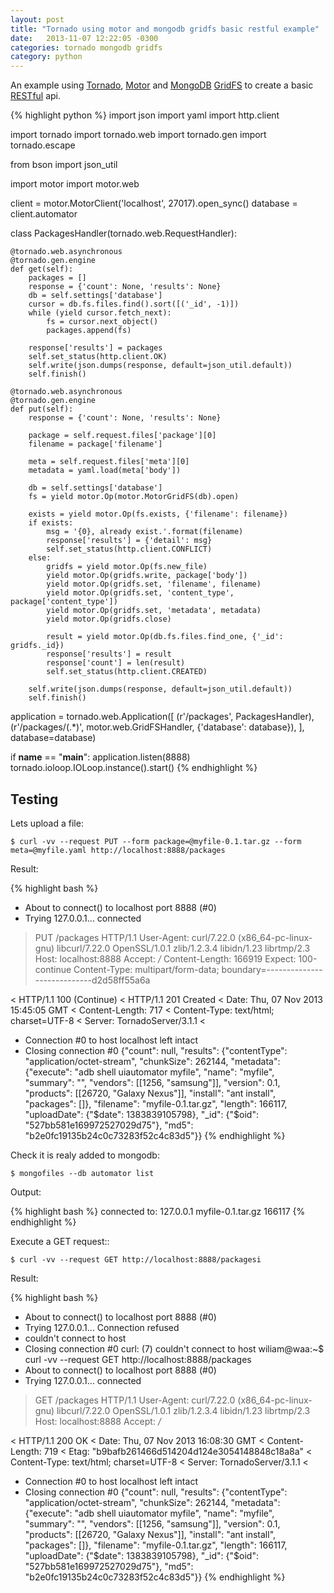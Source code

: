 ```yaml
---
layout: post
title: "Tornado using motor and mongodb gridfs basic restful example"
date:   2013-11-07 12:22:05 -0300
categories: tornado mongodb gridfs
category: python
---
```


An example using [Tornado](http://www.tornadoweb.org/), [Motor](https://github.com/mongodb/motor#motor) and [MongoDB](http://www.mongodb.org/) [GridFS](http://docs.mongodb.org/manual/core/gridfs/) to create a basic [RESTful](http://en.wikipedia.org/wiki/Representational_state_transfer) api.

{% highlight python %}
import json
import yaml
import http.client

import tornado
import tornado.web
import tornado.gen
import tornado.escape

from bson import json_util

import motor
import motor.web

client = motor.MotorClient('localhost', 27017).open_sync()
database = client.automator


class PackagesHandler(tornado.web.RequestHandler):

    @tornado.web.asynchronous
    @tornado.gen.engine
    def get(self):
        packages = []
        response = {'count': None, 'results': None}
        db = self.settings['database']
        cursor = db.fs.files.find().sort([('_id', -1)])
        while (yield cursor.fetch_next):
            fs = cursor.next_object()
            packages.append(fs)

        response['results'] = packages
        self.set_status(http.client.OK)
        self.write(json.dumps(response, default=json_util.default))
        self.finish()

    @tornado.web.asynchronous
    @tornado.gen.engine
    def put(self):
        response = {'count': None, 'results': None}

        package = self.request.files['package'][0]
        filename = package['filename']

        meta = self.request.files['meta'][0]
        metadata = yaml.load(meta['body'])

        db = self.settings['database']
        fs = yield motor.Op(motor.MotorGridFS(db).open)

        exists = yield motor.Op(fs.exists, {'filename': filename})
        if exists:
            msg = '{0}, already exist.'.format(filename)
            response['results'] = {'detail': msg}
            self.set_status(http.client.CONFLICT)
        else:
            gridfs = yield motor.Op(fs.new_file)
            yield motor.Op(gridfs.write, package['body'])
            yield motor.Op(gridfs.set, 'filename', filename)
            yield motor.Op(gridfs.set, 'content_type', package['content_type'])
            yield motor.Op(gridfs.set, 'metadata', metadata)
            yield motor.Op(gridfs.close)

            result = yield motor.Op(db.fs.files.find_one, {'_id': gridfs._id})
            response['results'] = result
            response['count'] = len(result)
            self.set_status(http.client.CREATED)

        self.write(json.dumps(response, default=json_util.default))
        self.finish()


application = tornado.web.Application([
    (r'/packages', PackagesHandler),
    (r'/packages/(.*)', motor.web.GridFSHandler, {'database': database}),
], database=database)

if __name__ == "__main__":
    application.listen(8888)
    tornado.ioloop.IOLoop.instance().start()
{% endhighlight %}

Testing
-------

Lets upload a file:

    $ curl -vv --request PUT --form package=@myfile-0.1.tar.gz --form meta=@myfile.yaml http://localhost:8888/packages

Result:

{% highlight bash %}
* About to connect() to localhost port 8888 (#0)
*   Trying 127.0.0.1... connected
> PUT /packages HTTP/1.1
> User-Agent: curl/7.22.0 (x86_64-pc-linux-gnu) libcurl/7.22.0 OpenSSL/1.0.1 zlib/1.2.3.4 libidn/1.23 librtmp/2.3
> Host: localhost:8888
> Accept: */*
> Content-Length: 166919
> Expect: 100-continue
> Content-Type: multipart/form-data; boundary=----------------------------d2d58ff55a6a
>
< HTTP/1.1 100 (Continue)
< HTTP/1.1 201 Created
< Date: Thu, 07 Nov 2013 15:45:05 GMT
< Content-Length: 717
< Content-Type: text/html; charset=UTF-8
< Server: TornadoServer/3.1.1
<
* Connection #0 to host localhost left intact
* Closing connection #0
{"count": null, "results": {"contentType": "application/octet-stream", "chunkSize": 262144, "metadata": {"execute": "adb shell uiautomator myfile", "name": "myfile", "summary": "", "vendors": [[1256, "samsung"]], "version": 0.1, "products": [[26720, "Galaxy Nexus"]], "install": "ant install", "packages": []}, "filename": "myfile-0.1.tar.gz", "length": 166117, "uploadDate": {"$date": 1383839105798}, "_id": {"$oid": "527bb581e169972527029d75"}, "md5": "b2e0fc19135b24c0c73283f52c4c83d5"}}
{% endhighlight %}

Check it is realy added to mongodb:

    $ mongofiles --db automator list

Output:

{% highlight bash %}
connected to: 127.0.0.1
myfile-0.1.tar.gz 166117
{% endhighlight %}

Execute a GET request::

    $ curl -vv --request GET http://localhost:8888/packagesi

Result:

{% highlight bash %}
* About to connect() to localhost port 8888 (#0)
*   Trying 127.0.0.1... Connection refused
* couldn't connect to host
* Closing connection #0
curl: (7) couldn't connect to host
wiliam@waa:~$ curl -vv --request GET http://localhost:8888/packages
* About to connect() to localhost port 8888 (#0)
*   Trying 127.0.0.1... connected
> GET /packages HTTP/1.1
> User-Agent: curl/7.22.0 (x86_64-pc-linux-gnu) libcurl/7.22.0 OpenSSL/1.0.1 zlib/1.2.3.4 libidn/1.23 librtmp/2.3
> Host: localhost:8888
> Accept: */*
> 
< HTTP/1.1 200 OK
< Date: Thu, 07 Nov 2013 16:08:30 GMT
< Content-Length: 719
< Etag: "b9bafb261466d514204d124e3054148848c18a8a"
< Content-Type: text/html; charset=UTF-8
< Server: TornadoServer/3.1.1
< 
* Connection #0 to host localhost left intact
* Closing connection #0
{"count": null, "results": {"contentType": "application/octet-stream", "chunkSize": 262144, "metadata": {"execute": "adb shell uiautomator myfile", "name": "myfile", "summary": "", "vendors": [[1256, "samsung"]], "version": 0.1, "products": [[26720, "Galaxy Nexus"]], "install": "ant install", "packages": []}, "filename": "myfile-0.1.tar.gz", "length": 166117, "uploadDate": {"$date": 1383839105798}, "_id": {"$oid": "527bb581e169972527029d75"}, "md5": "b2e0fc19135b24c0c73283f52c4c83d5"}}
{% endhighlight %}
